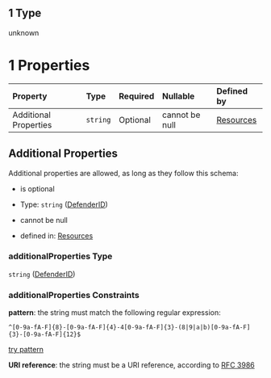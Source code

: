## 1 Type

unknown

# 1 Properties

| Property              | Type     | Required | Nullable       | Defined by                                                                                                                  |
| :-------------------- | :------- | :------- | :------------- | :-------------------------------------------------------------------------------------------------------------------------- |
| Additional Properties | `string` | Optional | cannot be null | [Resources](definitions-definitions-defenderid.md "resources.schema.json#/properties/actions/oneOf/1/additionalProperties") |

## Additional Properties

Additional properties are allowed, as long as they follow this schema:



*   is optional

*   Type: `string` ([DefenderID](definitions-definitions-defenderid.md))

*   cannot be null

*   defined in: [Resources](definitions-definitions-defenderid.md "resources.schema.json#/properties/actions/oneOf/1/additionalProperties")

### additionalProperties Type

`string` ([DefenderID](definitions-definitions-defenderid.md))

### additionalProperties Constraints

**pattern**: the string must match the following regular expression:&#x20;

```regexp
^[0-9a-fA-F]{8}-[0-9a-fA-F]{4}-4[0-9a-fA-F]{3}-(8|9|a|b)[0-9a-fA-F]{3}-[0-9a-fA-F]{12}$
```

[try pattern](https://regexr.com/?expression=%5E%5B0-9a-fA-F%5D%7B8%7D-%5B0-9a-fA-F%5D%7B4%7D-4%5B0-9a-fA-F%5D%7B3%7D-\(8%7C9%7Ca%7Cb\)%5B0-9a-fA-F%5D%7B3%7D-%5B0-9a-fA-F%5D%7B12%7D%24 "try regular expression with regexr.com")

**URI reference**: the string must be a URI reference, according to [RFC 3986](https://tools.ietf.org/html/rfc3986 "check the specification")
